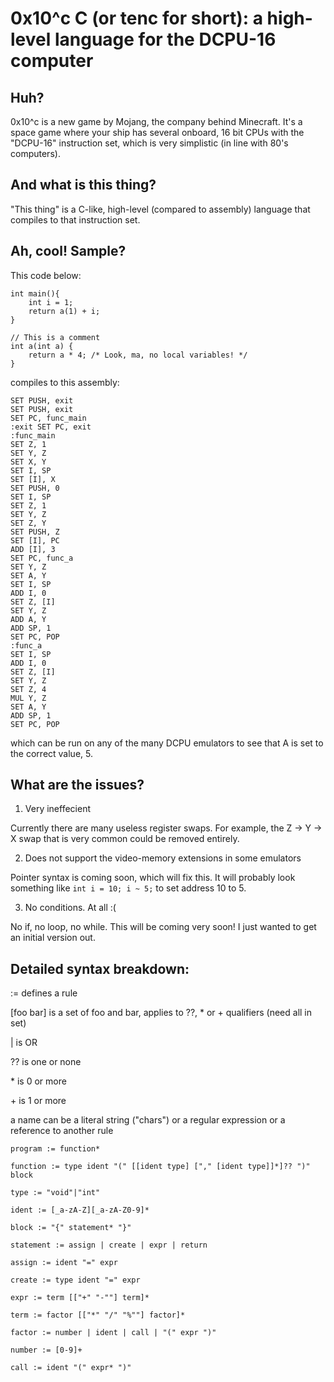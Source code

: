 0x10^c C (or tenc for short): a high-level language for the DCPU-16 computer
===========================================================================

Huh?
----

0x10^c is a new game by Mojang, the company behind Minecraft. It's a space game where your ship has several onboard, 16 bit CPUs with the "DCPU-16" instruction set, which is very simplistic (in line with 80's computers).

And what is this thing?
-----------------------

"This thing" is a C-like, high-level (compared to assembly) language that compiles to that instruction set.

Ah, cool! Sample?
-----------------

This code below:

    int main(){
    	int i = 1;
    	return a(1) + i;
    }
    
    // This is a comment
    int a(int a) {
    	return a * 4; /* Look, ma, no local variables! */
    }

compiles to this assembly:

    SET PUSH, exit
    SET PUSH, exit
    SET PC, func_main
    :exit SET PC, exit
    :func_main
    SET Z, 1
    SET Y, Z
    SET X, Y
    SET I, SP
    SET [I], X
    SET PUSH, 0
    SET I, SP
    SET Z, 1
    SET Y, Z
    SET Z, Y
    SET PUSH, Z
    SET [I], PC
    ADD [I], 3
    SET PC, func_a
    SET Y, Z
    SET A, Y
    SET I, SP
    ADD I, 0
    SET Z, [I]
    SET Y, Z
    ADD A, Y
    ADD SP, 1
    SET PC, POP
    :func_a
    SET I, SP
    ADD I, 0
    SET Z, [I]
    SET Y, Z
    SET Z, 4
    MUL Y, Z
    SET A, Y
    ADD SP, 1
    SET PC, POP

which can be run on any of the many DCPU emulators to see that A is set to the correct value, 5.

What are the issues?
--------------------

1. Very ineffecient

Currently there are many useless register swaps. For example, the Z -> Y -> X swap that is very common could be removed entirely. 

2. Does not support the video-memory extensions in some emulators

Pointer syntax is coming soon, which will fix this. It will probably look something like `int i = 10; i ~ 5;` to set address 10 to 5.

3. No conditions. At all :(

No if, no loop, no while. This will be coming very soon! I just wanted to get an initial version out.

Detailed syntax breakdown:
--------------------------

:= defines a rule

[foo bar] is a set of foo and bar, applies to ??, \* or + qualifiers (need all in set)

| is OR

?? is one or none

\* is 0 or more

\+ is 1 or more

a name can be a literal string ("chars") or a regular expression or a reference to another rule

    program := function*
    
    function := type ident "(" [[ident type] ["," [ident type]]*]?? ")" block
    
    type := "void"|"int"
    
    ident := [_a-zA-Z][_a-zA-Z0-9]*
    
    block := "{" statement* "}"
    
    statement := assign | create | expr | return
    
    assign := ident "=" expr
    
    create := type ident "=" expr
    
    expr := term [["+" "-""] term]*
    
    term := factor [["*" "/" "%""] factor]*
    
    factor := number | ident | call | "(" expr ")"
    
    number := [0-9]+
    
    call := ident "(" expr* ")"